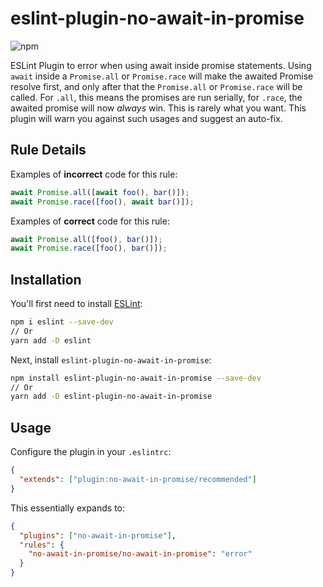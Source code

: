 # eslint-plugin-no-await-in-promise

![npm](https://img.shields.io/npm/v/eslint-plugin-no-await-in-promise)


ESLint Plugin to error when using await inside promise statements. Using `await` inside a `Promise.all` or `Promise.race` will make the awaited Promise resolve first, and only after that the `Promise.all` or `Promise.race` will be called. For `.all`, this means the promises are run serially, for `.race`, the awaited promise will now _always_ win. This is rarely what you want. This plugin will warn you against such usages and suggest an auto-fix.

## Rule Details

Examples of **incorrect** code for this rule:

```js
await Promise.all([await foo(), bar()]);
await Promise.race([foo(), await bar()]);
```

Examples of **correct** code for this rule:

```js
await Promise.all([foo(), bar()]);
await Promise.race([foo(), bar()]);
```

## Installation

You'll first need to install [ESLint](https://eslint.org/):

```sh
npm i eslint --save-dev
// Or
yarn add -D eslint
```

Next, install `eslint-plugin-no-await-in-promise`:

```sh
npm install eslint-plugin-no-await-in-promise --save-dev
// Or
yarn add -D eslint-plugin-no-await-in-promise
```

## Usage

Configure the plugin in your `.eslintrc`:

```json
{
  "extends": ["plugin:no-await-in-promise/recommended"]
}
```

This essentially expands to:

```json
{
  "plugins": ["no-await-in-promise"],
  "rules": {
    "no-await-in-promise/no-await-in-promise": "error"
  }
}
```
